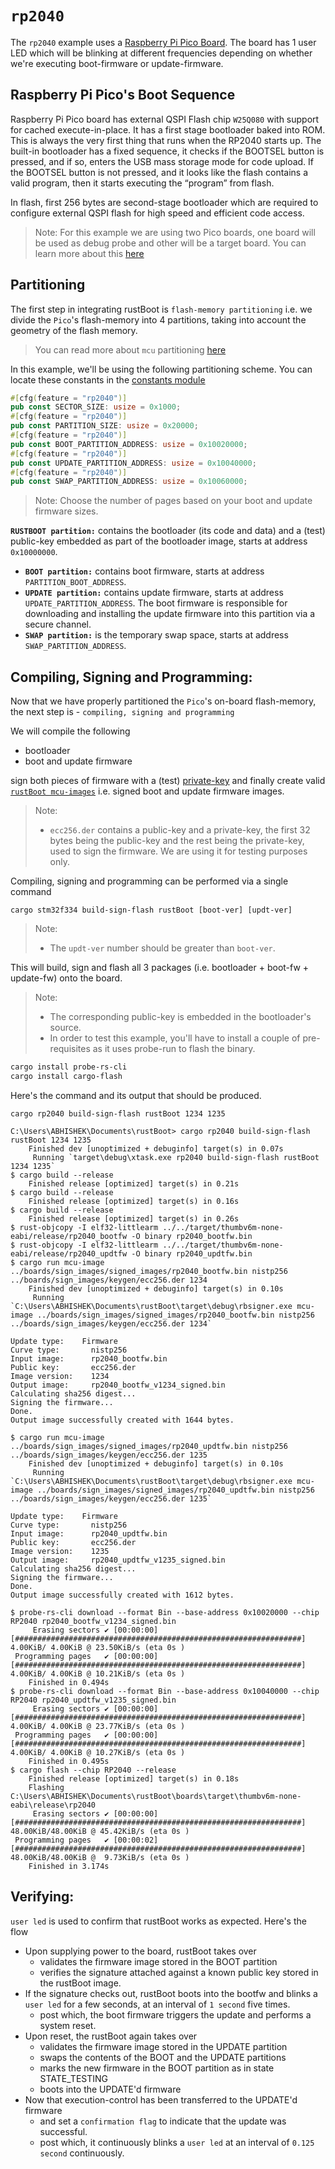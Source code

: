 
# `rp2040`

The `rp2040` example uses a [Raspberry Pi Pico Board](https://www.raspberrypi.com/products/raspberry-pi-pico/). The board has 1 user LED which will be blinking at different frequencies depending on whether we're executing boot-firmware or update-firmware.

## Raspberry Pi Pico's Boot Sequence

Raspberry Pi Pico board has external QSPI Flash chip `W25Q080` with support for cached execute-in-place. 
It has a first stage bootloader baked into ROM. This is always the very first thing that runs when the RP2040 starts up.
The built-in bootloader has a fixed sequence,  it checks if the BOOTSEL button is pressed, and if so, enters the USB mass storage mode for code upload. 
If the BOOTSEL button is not pressed, and it looks like the flash contains a valid program, then it starts executing the “program” from flash.

In flash, first 256 bytes are second-stage bootloader which are required to configure external QSPI flash for high speed and efficient code access.

> Note:  For this example we are using two Pico boards, one board will be used as debug probe and other will be a target board. You can learn more about this [here](https://wiki.freepascal.org/ARM_Embedded_Tutorial_-_Raspberry_Pi_Pico_Setting_up_for_Development)

## Partitioning

The first step in integrating rustBoot is `flash-memory partitioning` i.e. we divide the `Pico`'s flash-memory into 4 partitions, taking into account the geometry of the flash memory. 

> You can read more about `mcu` partitioning [here](../arch/partitions.md#micro-controller-partitions)

In this example, we'll be using the following partitioning scheme. You can locate these constants in the [constants module](https://github.com/nihalpasham/rustBoot/blob/main/rustBoot/src/constants.rs)

```rust
#[cfg(feature = "rp2040")]
pub const SECTOR_SIZE: usize = 0x1000;
#[cfg(feature = "rp2040")]
pub const PARTITION_SIZE: usize = 0x20000;
#[cfg(feature = "rp2040")]
pub const BOOT_PARTITION_ADDRESS: usize = 0x10020000;
#[cfg(feature = "rp2040")]
pub const UPDATE_PARTITION_ADDRESS: usize = 0x10040000;
#[cfg(feature = "rp2040")]
pub const SWAP_PARTITION_ADDRESS: usize = 0x10060000;
```
> Note: Choose the number of pages based on your boot and update firmware sizes.

 **`RUSTBOOT partition:`** contains the bootloader (its code and data) and a (test) public-key embedded as part of the bootloader image, starts at address `0x10000000`.
- **`BOOT partition:`** contains boot firmware, starts at address `PARTITION_BOOT_ADDRESS`.
- **`UPDATE partition:`** contains update firmware, starts at address `UPDATE_PARTITION_ADDRESS`. The boot firmware is responsible for downloading and installing the update firmware into this partition via a secure channel.
- **`SWAP partition:`** is the temporary swap space, starts at address `SWAP_PARTITION_ADDRESS`. 

## Compiling, Signing and Programming: 

Now that we have properly partitioned the `Pico`'s on-board flash-memory, the next step is - `compiling, signing and programming ` 

We will compile the following 
- bootloader 
- boot and update firmware

sign both pieces of firmware with a (test) [private-key](https://github.com/nihalpasham/rustBoot/tree/main/boards/rbSigner/keygen) and finally create valid [`rustBoot mcu-images`](../arch/images.md#mcu-image-format) i.e. signed boot and update firmware images.

> Note:
> - `ecc256.der` contains a public-key and a private-key, the first 32 bytes being the public-key and the rest being the private-key, used to sign the firmware. We are using it for testing purposes only.

Compiling, signing and programming can be performed via a single command

```Terminal
cargo stm32f334 build-sign-flash rustBoot [boot-ver] [updt-ver]
```
> Note:
> - The `updt-ver` number should be greater than `boot-ver`.

This will build, sign and flash all 3 packages (i.e. bootloader + boot-fw + update-fw) onto the board.

> Note: 
> - The corresponding public-key is embedded in the bootloader's source.
> - In order to test this example, you'll have to install a couple of pre-requisites  as it uses probe-run to flash the binary.

```powershell
cargo install probe-rs-cli 
cargo install cargo-flash 
```
 
Here's the command and its output that should be produced.

```Terminal
cargo rp2040 build-sign-flash rustBoot 1234 1235
```

```
C:\Users\ABHISHEK\Documents\rustBoot> cargo rp2040 build-sign-flash rustBoot 1234 1235
    Finished dev [unoptimized + debuginfo] target(s) in 0.07s
     Running `target\debug\xtask.exe rp2040 build-sign-flash rustBoot 1234 1235`
$ cargo build --release
    Finished release [optimized] target(s) in 0.21s
$ cargo build --release
    Finished release [optimized] target(s) in 0.16s
$ cargo build --release
    Finished release [optimized] target(s) in 0.26s
$ rust-objcopy -I elf32-littlearm ../../target/thumbv6m-none-eabi/release/rp2040_bootfw -O binary rp2040_bootfw.bin
$ rust-objcopy -I elf32-littlearm ../../target/thumbv6m-none-eabi/release/rp2040_updtfw -O binary rp2040_updtfw.bin
$ cargo run mcu-image ../boards/sign_images/signed_images/rp2040_bootfw.bin nistp256 ../boards/sign_images/keygen/ecc256.der 1234
    Finished dev [unoptimized + debuginfo] target(s) in 0.10s
     Running `C:\Users\ABHISHEK\Documents\rustBoot\target\debug\rbsigner.exe mcu-image ../boards/sign_images/signed_images/rp2040_bootfw.bin nistp256 ../boards/sign_images/keygen/ecc256.der 1234`

Update type:    Firmware
Curve type:       nistp256
Input image:      rp2040_bootfw.bin
Public key:       ecc256.der
Image version:    1234
Output image:     rp2040_bootfw_v1234_signed.bin
Calculating sha256 digest...
Signing the firmware...
Done.
Output image successfully created with 1644 bytes.

$ cargo run mcu-image ../boards/sign_images/signed_images/rp2040_updtfw.bin nistp256 ../boards/sign_images/keygen/ecc256.der 1235
    Finished dev [unoptimized + debuginfo] target(s) in 0.10s
     Running `C:\Users\ABHISHEK\Documents\rustBoot\target\debug\rbsigner.exe mcu-image ../boards/sign_images/signed_images/rp2040_updtfw.bin nistp256 ../boards/sign_images/keygen/ecc256.der 1235`

Update type:    Firmware
Curve type:       nistp256
Input image:      rp2040_updtfw.bin
Public key:       ecc256.der
Image version:    1235
Output image:     rp2040_updtfw_v1235_signed.bin
Calculating sha256 digest...
Signing the firmware...
Done.
Output image successfully created with 1612 bytes.

$ probe-rs-cli download --format Bin --base-address 0x10020000 --chip RP2040 rp2040_bootfw_v1234_signed.bin
     Erasing sectors ✔ [00:00:00] [################################################################]  4.00KiB/ 4.00KiB @ 23.50KiB/s (eta 0s )
 Programming pages   ✔ [00:00:00] [################################################################]  4.00KiB/ 4.00KiB @ 10.21KiB/s (eta 0s )
    Finished in 0.494s
$ probe-rs-cli download --format Bin --base-address 0x10040000 --chip RP2040 rp2040_updtfw_v1235_signed.bin
     Erasing sectors ✔ [00:00:00] [################################################################]  4.00KiB/ 4.00KiB @ 23.77KiB/s (eta 0s )
 Programming pages   ✔ [00:00:00] [################################################################]  4.00KiB/ 4.00KiB @ 10.27KiB/s (eta 0s )
    Finished in 0.495s
$ cargo flash --chip RP2040 --release
    Finished release [optimized] target(s) in 0.18s
    Flashing C:\Users\ABHISHEK\Documents\rustBoot\boards\target\thumbv6m-none-eabi\release\rp2040
     Erasing sectors ✔ [00:00:00] [################################################################] 48.00KiB/48.00KiB @ 45.42KiB/s (eta 0s )
 Programming pages   ✔ [00:00:02] [################################################################] 48.00KiB/48.00KiB @  9.73KiB/s (eta 0s )
    Finished in 3.174s
```

## Verifying:

`user led` is used to confirm that rustBoot works as expected. Here's the flow

- Upon supplying power to the board, rustBoot takes over 
    - validates the firmware image stored in the BOOT partition
    - verifies the signature attached against a known public key stored in the rustBoot image.
- If the signature checks out, rustBoot boots into the bootfw and blinks a `user led` for a few seconds, at an interval of `1 second` five times.
    - post which, the boot firmware triggers the update and performs a system reset. 
- Upon reset, the rustBoot again takes over 
    - validates the firmware image stored in the UPDATE partition 
    - swaps the contents of the BOOT and the UPDATE partitions
    - marks the new firmware in the BOOT partition as in state STATE_TESTING
    - boots into the UPDATE'd firmware 
- Now that execution-control has been transferred to the UPDATE'd firmware 
    - and set a `confirmation flag` to indicate that the update was successful.
    - post which, it continuously blinks a `user led` at an interval of `0.125 second` continuously.
